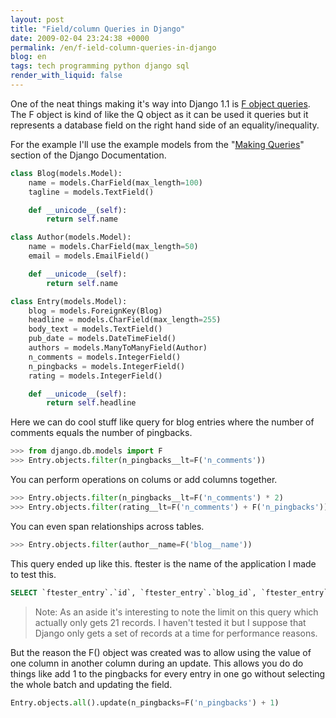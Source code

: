 ```yaml
---
layout: post
title: "Field/column Queries in Django"
date: 2009-02-04 23:24:38 +0000
permalink: /en/f-ield-column-queries-in-django
blog: en
tags: tech programming python django sql
render_with_liquid: false
---
```


One of the neat things making it's way into Django 1.1 is [F object
queries](http://docs.djangoproject.com/en/dev/topics/db/queries/#filters-can-reference-fields-on-the-model).
The F object is kind of like the Q object as it can be used it queries but it
represents a database field on the right hand side of an equality/inequality.

For the example I'll use the example models from the "[Making Queries](http://docs.djangoproject.com/en/dev/topics/db/queries/)" section of the Django Documentation.

```python
class Blog(models.Model):
    name = models.CharField(max_length=100)
    tagline = models.TextField()

    def __unicode__(self):
        return self.name

class Author(models.Model):
    name = models.CharField(max_length=50)
    email = models.EmailField()

    def __unicode__(self):
        return self.name

class Entry(models.Model):
    blog = models.ForeignKey(Blog)
    headline = models.CharField(max_length=255)
    body_text = models.TextField()
    pub_date = models.DateTimeField()
    authors = models.ManyToManyField(Author)
    n_comments = models.IntegerField()
    n_pingbacks = models.IntegerField()
    rating = models.IntegerField()

    def __unicode__(self):
        return self.headline
```

Here we can do cool stuff like query for blog entries where the number of comments equals the number of pingbacks.

```python
>>> from django.db.models import F
>>> Entry.objects.filter(n_pingbacks__lt=F('n_comments'))
```

You can perform operations on colums or add columns together.

```python
>>> Entry.objects.filter(n_pingbacks__lt=F('n_comments') * 2)
>>> Entry.objects.filter(rating__lt=F('n_comments') + F('n_pingbacks'))
```

You can even span relationships across tables.

```python
>>> Entry.objects.filter(author__name=F('blog__name'))
```

This query ended up like this. ftester is the name of the application I made to test this.

```sql
SELECT `ftester_entry`.`id`, `ftester_entry`.`blog_id`, `ftester_entry`.`headline`, `ftester_entry`.`body_text`, `ftester_entry`.`pub_date`, `ftester_entry`.`n_comments`, `ftester_entry`.`n_pingbacks`, `ftester_entry`.`rating` FROM `ftester_entry` INNER JOIN `ftester_blog` ON (`ftester_entry`.`blog_id` = `ftester_blog`.`id`) INNER JOIN `ftester_entry_authors` ON (`ftester_entry`.`id` = `ftester_entry_authors`.`entry_id`) INNER JOIN `ftester_author` ON (`ftester_entry_authors`.`author_id` = `ftester_author`.`id`) WHERE `ftester_author`.`name` =  `ftester_blog`.`name` LIMIT 21
```

> Note: As an aside it's interesting to note the limit on this query which
> actually only gets 21 records. I haven't tested it but I suppose that Django
> only gets a set of records at a time for performance reasons.

But the reason the F() object was created was to allow using the value of one
column in another column during an update. This allows you do do things like
add 1 to the pingbacks for every entry in one go without selecting the whole
batch and updating the field.

```python
Entry.objects.all().update(n_pingbacks=F('n_pingbacks') + 1)
```
